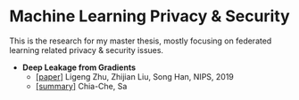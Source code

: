 # Machine Learning Privacy & Security
This is the research for my master thesis, mostly focusing on federated learning related privacy & security issues.

- **Deep Leakage from Gradients** 
    - <a href="https://papers.nips.cc/paper/2019/file/60a6c4002cc7b29142def8871531281a-Paper.pdf" target="_blank">[paper]</a> Ligeng Zhu, Zhijian Liu, Song Han, NIPS, 2019
    - <a href="./deep_leakage_from_gradients.md" target="_blank">[summary]</a> Chia-Che, Sa
   
